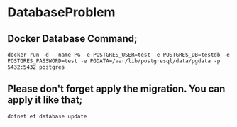 # DatabaseProblem
## Docker Database Command;

```
docker run -d --name PG -e POSTGRES_USER=test -e POSTGRES_DB=testdb -e POSTGRES_PASSWORD=test -e PGDATA=/var/lib/postgresql/data/pgdata -p 5432:5432 postgres
```

## Please don't forget apply the migration. You can apply it like that;
```dotnet ef database update```
